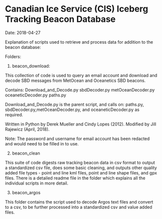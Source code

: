 # Canadian Ice Service (CIS) Iceberg Tracking Beacon Database

Date: 2018-04-27

Explanation of scripts used to retrieve and process data for addition to the beacon database:

Folders:

1) beacon_download:

This collection of code is used to query an email account and download and decode SBD messages from MetOcean and Oceanetics SBD beacons. 

Contains:
	Download_and_Decode.py
	sbdDecoder.py
	metOceanDecoder.py
	oceaneticDecoder.py
	paths.py

Download_and_Decode.py is the parent script, and calls on: paths.py, sbdDecoder.py,metOceanDecoder.py, and oceaneticDecoder.py as required. 

Written in Python by Derek Mueller and Cindy Lopes (2012). Modified by Jill Rajewicz (April, 2018).

Note: The password and username for email account has been redacted and would need to be filled in to use.

2) beacon_clean

This suite of code digests raw tracking beacon data in csv format to output a standardized csv file, does some basic cleaning, and outputs other quality added
file types - point and line kml files, point and line shape files, and gpx files.
There is a detailed readme file in the folder which explains all the individual scripts in more detail.

3) beacon_argos

This folder contains the script used to decode Argos text files and convert to a csv, to be further processed into a standardized csv and value added files.
